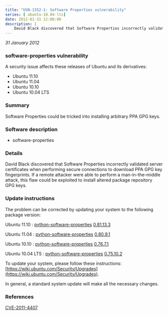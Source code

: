 ```yaml
---
title: "USN-1352-1: Software Properties vulnerability"
series: [ ubuntu-10.04-lts]
date: 2012-01-31 12:00:00
description: |
    David Black discovered that Software Properties incorrectly validated server certificates when performing secure connections to download PPA GPG key fingerprints. If a remote attacker were able to perform a man-in-the-middle attack, this flaw could be exploited to install altered package repository GPG keys. 
--- 
```

 
 

*31 January 2012*

### software-properties vulnerability

A security issue affects these releases of Ubuntu and its derivatives:

* Ubuntu 11.10
* Ubuntu 11.04
* Ubuntu 10.10
* Ubuntu 10.04 LTS

### Summary

Software Properties could be tricked into installing arbitrary PPA GPG keys.

### Software description

* software-properties 

### Details

David Black discovered that Software Properties incorrectly validated server certificates when performing secure connections to download PPA GPG key fingerprints. If a remote attacker were able to perform a man-in-the-middle attack, this flaw could be exploited to install altered package repository GPG keys. 

### Update instructions

The problem can be corrected by updating your system to the following package version:

Ubuntu 11.10
 : [python-software-properties](https://launchpad.net/ubuntu/+source/software-properties) <span> [0.81.13.3](https://launchpad.net/ubuntu/+source/software-properties/0.81.13.3) </span> 

Ubuntu 11.04
 : [python-software-properties](https://launchpad.net/ubuntu/+source/software-properties) <span> [0.80.9.1](https://launchpad.net/ubuntu/+source/software-properties/0.80.9.1) </span> 

Ubuntu 10.10
 : [python-software-properties](https://launchpad.net/ubuntu/+source/software-properties) <span> [0.76.7.1](https://launchpad.net/ubuntu/+source/software-properties/0.76.7.1) </span> 

Ubuntu 10.04 LTS
 : [python-software-properties](https://launchpad.net/ubuntu/+source/software-properties) <span> [0.75.10.2](https://launchpad.net/ubuntu/+source/software-properties/0.75.10.2) </span> 

To update your system, please follow these instructions: [https://wiki.ubuntu.com/Security/Upgrades](https://wiki.ubuntu.com/Security/Upgrades).

In general, a standard system update will make all the necessary changes. 

### References

 
 [CVE-2011-4407](http://people.ubuntu.com/~ubuntu-security/cve/CVE-2011-4407)
 

